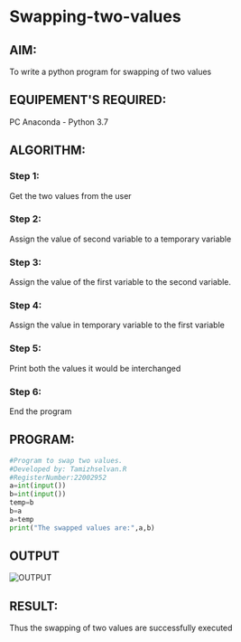 # Swapping-two-values
## AIM:
To write a python program for swapping of two values
## EQUIPEMENT'S REQUIRED: 
PC
Anaconda - Python 3.7
## ALGORITHM: 
### Step 1:
Get the two values from the user
### Step 2: 
Assign the value of second variable to a temporary variable 
### Step 3: 
Assign the value of the first variable to the second variable.
### Step 4:  
Assign the value in temporary variable to the first variable
### Step 5: 
Print both the values it would be interchanged
### Step 6: 
End the program
## PROGRAM:
```python
#Program to swap two values.
#Developed by: Tamizhselvan.R
#RegisterNumber:22002952
a=int(input())
b=int(input())
temp=b
b=a
a=temp
print("The swapped values are:",a,b)
```
## OUTPUT
![OUTPUT](./swap.png)


## RESULT:
Thus the swapping of two values are successfully executed



